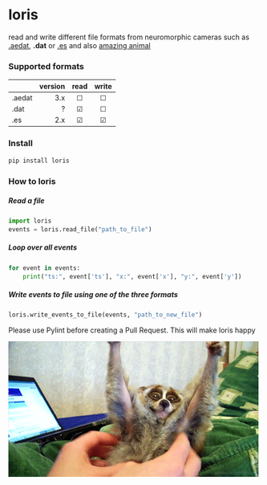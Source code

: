 # loris
read and write different file formats from neuromorphic cameras such as [.aedat](https://inivation.com/support/software/fileformat/), **.dat** or [.es](https://github.com/neuromorphic-paris/event_stream) and also [amazing animal](https://giphy.com/search/slow-loris)

### Supported formats
|        | version | read    | write   |
|--------|--------:|:-------:|:-------:|
| .aedat | 3.x     | &#9744; | &#9744; |
| .dat   | ?       | &#9745; | &#9744; |
| .es    | 2.x     | &#9745; | &#9745; |

### Install
~~~python
pip install loris
~~~

### How to loris
##### Read a file
~~~python
import loris
events = loris.read_file("path_to_file")
~~~

##### Loop over all events
~~~python
for event in events:
    print("ts:", event['ts'], "x:", event['x'], "y:", event['y'])
~~~

##### Write events to file using one of the three formats
~~~python
loris.write_events_to_file(events, "path_to_new_file")
~~~

Please use Pylint before creating a Pull Request. This will make loris happy

![loris](loris.gif "The Loris Banner")
